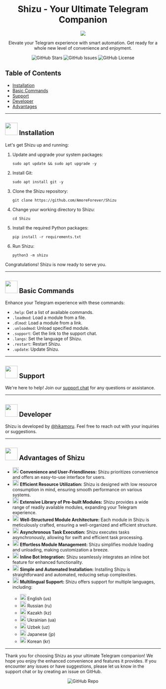 <div align="center">
<h1>Shizu - Your Ultimate Telegram Companion</h1>
<img src="https://0x0.st/HOA2.jpg">
<p>Elevate your Telegram experience with smart automation. Get ready for a whole new level of convenience and enjoyment.</p>
    
    
<a href="https://github.com/AmoreForever/Shizu" style="text-decoration:none">
<img src="https://img.shields.io/github/stars/AmoreForever/Shizu?style=social" alt="GitHub Stars">
</a>
<a href="https://github.com/AmoreForever/Shizu/issues" style="text-decoration:none">
<img src="https://img.shields.io/github/issues/AmoreForever/Shizu?style=flat" alt="GitHub Issues">
</a>
<a href="https://github.com/AmoreForever/Shizu/blob/main/LICENSE" style="text-decoration:none">
<img src="https://img.shields.io/github/license/AmoreForever/Shizu?style=flat" alt="GitHub License">
</a>
</div>

<h2>Table of Contents</h2>
<ul>
    <li><a href="#installation">Installation</a></li>
    <li><a href="#basic-commands">Basic Commands</a></li>
    <li><a href="#support">Support</a></li>
    <li><a href="#developer">Developer</a></li>
    <li><a href="#advantages">Advantages</a></li>
</ul>

<hr>
<h2 id="installation"><img src="https://cdn-icons-png.flaticon.com/512/4961/4961662.png" alt="" style="width: 40px;" > Installation</h2>
<p>Let's get Shizu up and running:</p>
<ol>
<li>Update and upgrade your system packages:</li>
<pre><code>sudo apt update && sudo apt upgrade -y</code></pre>

<li>Install Git:</li>
<pre><code>sudo apt install git -y</code></pre>

<li>Clone the Shizu repository:</li>
<pre><code>git clone https://github.com/AmoreForever/Shizu</code></pre>

<li>Change your working directory to Shizu:</li>
<pre><code>cd Shizu</code></pre>

<li>Install the required Python packages:</li>
<pre><code>pip install -r requirements.txt</code></pre>

<li>Run Shizu: </li>
<pre><code>python3 -m shizu</code></pre>
</ol>
<p>Congratulations! Shizu is now ready to serve you.</p>
<hr>
<h2 id="basic-commands"><img src="https://cdn-icons-png.flaticon.com/512/4007/4007683.png" alt="" style="width: 40px;" > Basic Commands</h2>
<p>Enhance your Telegram experience with these commands:</p>
<ul>
    <li><code>.help</code>: Get a list of available commands. </li>
    <li><code>.loadmod</code>: Load a module from a file.</li>
    <li><code>.dlmod</code>: Load a module from a link.</li>
    <li><code>.unloadmod</code>: Unload specified module. </li>
    <li><code>.support</code>: Get the link to the support chat. </li>
    <li><code>.langs</code>: Set the language of Shizu. </li>
    <li><code>.restart</code>: Restart Shizu. </li>
    <li><code>.update</code>: Update Shizu. </li>
</ul>

<hr>
<h2 id="support"><img src="https://cdn-icons-png.flaticon.com/512/1948/1948375.png" alt="" style="width: 40px;" > Support</h2>
<p>We're here to help! Join our <a href="https://t.me/shizu_talks">support chat</a> for any questions or assistance.</p>

<hr>
<h2 id="developer"><img src="https://cdn-icons-png.flaticon.com/512/7069/7069922.png" alt="" style="width: 40px;" > Developer</h2>
<p>Shizu is developed by <a href="https://t.me/hikamoru">@hikamoru</a>. Feel free to reach out with your inquiries or suggestions.</p>

<hr>
<h2 id="advantages"><img src="https://cdn-icons-png.flaticon.com/512/5277/5277630.png" alt="" style="width: 40px;" > Advantages of Shizu</h2>
<ul>
    <li><img src="https://cdn-icons-png.flaticon.com/512/4983/4983190.png" alt="" style="width: 20px;"> <strong>Convenience and User-Friendliness:</strong> Shizu prioritizes convenience and offers an easy-to-use interface for users. </li>
    <li><img src="https://cdn-icons-png.flaticon.com/512/11803/11803127.png" alt="" style="width: 20px;"> <strong>Efficient Resource Utilization:</strong> Shizu is designed with low resource consumption in mind, ensuring smooth performance on various systems.</li>
    <li><img src="https://cdn-icons-png.flaticon.com/512/2997/2997576.png" alt="" style="width: 20px;"> <strong>Extensive Library of Pre-built Modules:</strong> Shizu provides a wide range of readily available modules, expanding your Telegram experience. </li>
    <li><img src="https://cdn-icons-png.flaticon.com/512/1673/1673848.png" alt="" style="width: 20px;"> <strong>Well-Structured Module Architecture:</strong> Each module in Shizu is meticulously crafted, ensuring a well-organized and efficient structure. </li>
    <li><img src="https://cdn-icons-png.flaticon.com/512/10215/10215628.png" alt="" style="width: 20px;"> <strong>Asynchronous Task Execution:</strong> Shizu executes tasks asynchronously, allowing for swift and efficient task processing. </li>
    <li><img src="https://cdn-icons-png.flaticon.com/512/3281/3281295.png" alt="" style="width: 20px;"> <strong>Effortless Module Management:</strong> Shizu simplifies module loading and unloading, making customization a breeze. </li>
    <li><img src="https://cdn-icons-png.flaticon.com/512/3558/3558860.png" alt="" style="width: 20px;"> <strong>Inline Bot Integration:</strong> Shizu seamlessly integrates an inline bot feature for enhanced functionality. </li>
    <li><img src="https://cdn-icons-png.flaticon.com/512/12868/12868443.png" alt="" style="width: 20px;"> <strong>Simple and Automated Installation:</strong> Installing Shizu is straightforward and automated, reducing setup complexities. </li>
    <li><img src="https://cdn-icons-png.flaticon.com/512/10426/10426132.png" alt="" style="width: 20px;"> <strong>Multilingual Support:</strong> Shizu offers support for multiple languages, including:</li>
        <ul>
            <li><img src="https://cdn-icons-png.flaticon.com/512/206/206626.png" alt="us-flag" style="width: 20px;"> English (us)</li>
            <li><img src="https://cdn-icons-png.flaticon.com/512/330/330437.png" alt="us-flag" style="width: 20px;"> Russian (ru)</li>
            <li><img src="https://cdn-icons-png.flaticon.com/512/206/206778.png" alt="us-flag" style="width: 20px;"> Kazakh (kz)</li>
            <li><img src="https://cdn-icons-png.flaticon.com/512/3373/3373317.png" alt="us-flag" style="width: 20px;"> Ukrainian (ua)</li>
            <li><img src="https://cdn-icons-png.flaticon.com/512/206/206662.png" alt="us-flag" style="width: 20px;"> Uzbek (uz)</li>
            <li><img src="https://cdn-icons-png.flaticon.com/512/555/555646.png" alt="us-flag" style="width: 20px;"> Japanese (jp)</li>
            <li><img src="https://cdn-icons-png.flaticon.com/512/206/206758.png" alt="us-flag" style="width: 20px;"> Korean (kr)</li>
        </ul>
</ul>

<hr>
<p>Thank you for choosing Shizu as your ultimate Telegram companion! We hope you enjoy the enhanced convenience and features it provides. If you encounter any issues or have suggestions, please let us know in the support chat or by creating an issue on GitHub.</p>

<div align="center">
    <a href="https://github.com/AmoreForever/Shizu" style="text-decoration:none">
        <img src="https://img.shields.io/badge/GitHub-Repository-blue?style=flat" alt="GitHub Repo">
    </a>
</div>
